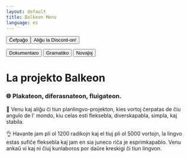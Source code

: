 ```yaml
---
layout: default
title: Balkeon Menu
language: es
---
```

 

<button class="button-82-pushable" role="button" onclick="location.href='../index'">
  <span class="button-82-shadow"></span>
  <span class="button-82-edge"></span>
  <span class="button-82-front text">
	Ĉefpaĝo
 </span> 

<button class="button-82-pushable" role="button" onclick="location.href='https://discord.gg/8NPsyq7rp7'">
  <span class="button-82-shadow"></span>
  <span class="button-82-edge"></span>
  <span class="button-82-front text">
  Aliĝu la Discord-on!
 </span> </button>

<!-- Link to the external JavaScript file -->
    
<!--<script src="redirect.js"></script>-->

<button class="button-16" role="button" onclick="location.href='./docs/index'">Dokumentaro</button> <button class="button-16" role="button" onclick="location.href='./grammar/index'">Gramatiko</button> <button class="button-16" role="button" onclick="location.href='./news/index'">Novaĵoj</button>

# La projekto Balkeon

### 🌐 Plakateon, diferasnateon, fluigateon. 

<!--🎉 Ven y únete a este proyecto Conlang con palabras de todo el mundo que pretende ser Flexible, Versátil, Sencillo y Firme. -->
🎉 Venu kaj aliĝu ĉi tiun planlingvo-projekton, kies vortoj ĉerpatas de ĉiu angulo de l' mondo, kiu celas esti fleksebla, diverskapabla, simpla, kaj stabila.

<!--👌 Lleva más de 5000 palabras y contando, es tan Flexible que puedes armar más palabras tú mismo. Entra y todos colaboraremos en seguir creciendo este pretencioso Idioma.-->
👌 Havante jam pli ol 1200 radikojn kaj el tiuj pli ol 5000 vortojn, la lingvo estas sufiĉe fleksebla kaj jam en sia juneco riĉa je esprimkapablo. Venu ankaŭ vi kaj ni ĉiuj kunlaboros por daŭre kreskigi ĉi tiun lingvon.

